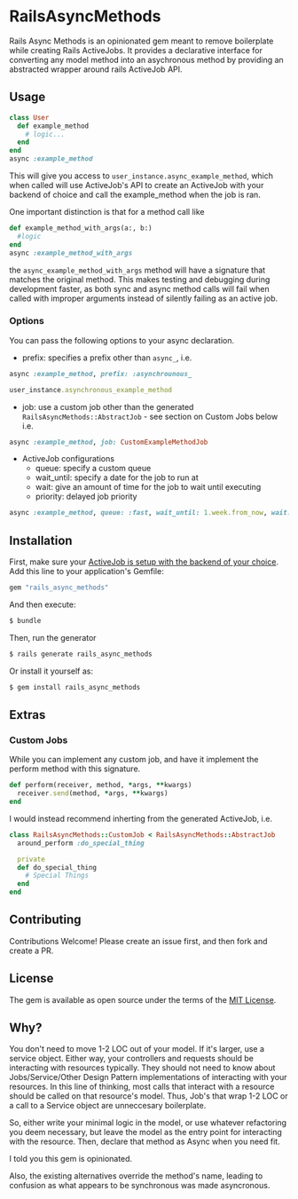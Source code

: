 # RailsAsyncMethods
Rails Async Methods is an opinionated gem meant to remove boilerplate while creating Rails ActiveJobs. It provides a declarative interface for converting any model method into an asychronous method by providing an abstracted wrapper around rails ActiveJob API.

## Usage
```ruby
class User
  def example_method
    # logic...
  end
end
async :example_method
```
This will give you access to ```user_instance.async_example_method```, which when called will use ActiveJob's API to create an ActiveJob with your backend of choice and call the example_method when the job is ran.

One important distinction is that for a method call like
```ruby
def example_method_with_args(a:, b:)
  #logic
end
async :example_method_with_args
```
the ```async_example_method_with_args``` method will have a signature that matches the original method. This makes testing and debugging during development faster, as both sync and async method calls will fail when called with improper arguments instead of silently failing as an active job.

### Options

You can pass the following options to your async declaration.

- prefix: specifies a prefix other than ```async_```, i.e.
```ruby
async :example_method, prefix: :asynchrounous_

user_instance.asynchronous_example_method
```

- job: use a custom job other than the generated ```RailsAsyncMethods::AbstractJob``` - see section on Custom Jobs below i.e.
```ruby
async :example_method, job: CustomExampleMethodJob
```

- ActiveJob configurations
    - queue: specify a custom queue
    - wait_until: specify a date for the job to run at
    - wait: give an amount of time for the job to wait until executing
    - priority: delayed job priority
```ruby
async :example_method, queue: :fast, wait_until: 1.week.from_now, wait: 1.week, priority: 1
```

## Installation
First, make sure your [ActiveJob is setup with the backend of your choice](https://edgeguides.rubyonrails.org/active_job_basics.html#job-execution). 
Add this line to your application's Gemfile:

```ruby
gem "rails_async_methods"
```

And then execute:
```bash
$ bundle
```

Then, run the generator
```bash
$ rails generate rails_async_methods
```

Or install it yourself as:
```bash
$ gem install rails_async_methods
```

## Extras

### Custom Jobs
While you can implement any custom job, and have it implement the perform method with this signature.
```ruby
def perform(receiver, method, *args, **kwargs)
  receiver.send(method, *args, **kwargs)
end
```

I would instead recommend inherting from the generated ActiveJob, i.e.

```ruby
class RailsAsyncMethods::CustomJob < RailsAsyncMethods::AbstractJob
  around_perform :do_special_thing

  private
  def do_special_thing
    # Special Things
  end
end
```

## Contributing
Contributions Welcome! Please create an issue first, and then fork and create a PR. 

## License
The gem is available as open source under the terms of the [MIT License](https://opensource.org/licenses/MIT).

## Why?
You don't need to move 1-2 LOC out of your model. If it's larger, use a service object. Either way, your controllers and requests should be interacting with resources typically. They should not need to know about Jobs/Service/Other Design Pattern implementations of interacting with your resources. In this line of thinking, most calls that interact with a resource should be called on that resource's model. Thus, Job's that wrap 1-2 LOC or a call to a Service object are unneccesary boilerplate.

So, either write your minimal logic in the model, or use whatever refactoring you deem necessary, but leave the model as the entry point for interacting with the resource. Then, declare that method as Async when you need fit.

I told you this gem is opinionated.

Also, the existing alternatives override the method's name, leading to confusion as what appears to be synchronous was made asyncronous. 
